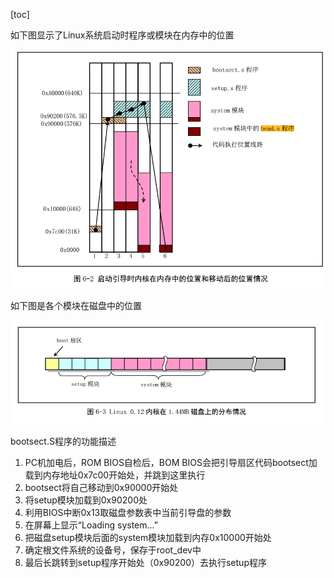 [toc]

如下图显示了Linux系统启动时程序或模块在内存中的位置

![](../images/os/image-20200520094406115.png)





如下图是各个模块在磁盘中的位置

![](../images/os/image-20200520095008243.png)

bootsect.S程序的功能描述

1. PC机加电后，ROM BIOS自检后，BOM BIOS会把引导扇区代码bootsect加载到内存地址0x7c00开始处，并跳到这里执行
2. bootsect将自己移动到0x90000开始处
3. 将setup模块加载到0x90200处
4. 利用BIOS中断0x13取磁盘参数表中当前引导盘的参数
5. 在屏幕上显示“Loading system...”
6. 把磁盘setup模块后面的system模块加载到内存0x10000开始处
7. 确定根文件系统的设备号，保存于root_dev中
8. 最后长跳转到setup程序开始处（0x90200）去执行setup程序

